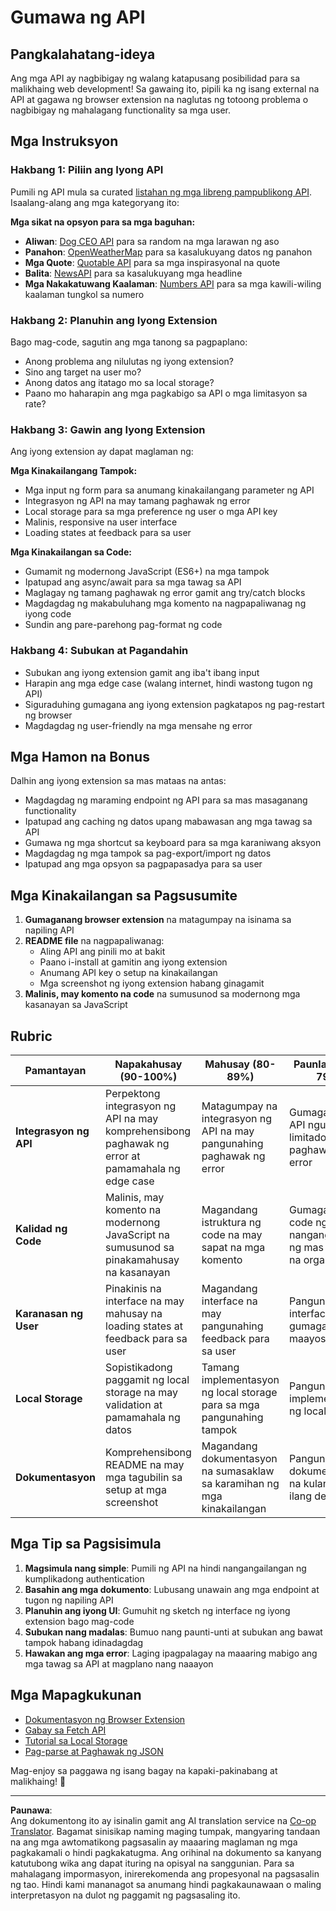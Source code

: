 <!--
CO_OP_TRANSLATOR_METADATA:
{
  "original_hash": "25b8d28b8531352d4eb67291fd7824c4",
  "translation_date": "2025-10-22T15:44:48+00:00",
  "source_file": "5-browser-extension/2-forms-browsers-local-storage/assignment.md",
  "language_code": "tl"
}
-->
# Gumawa ng API

## Pangkalahatang-ideya

Ang mga API ay nagbibigay ng walang katapusang posibilidad para sa malikhaing web development! Sa gawaing ito, pipili ka ng isang external na API at gagawa ng browser extension na naglutas ng totoong problema o nagbibigay ng mahalagang functionality sa mga user.

## Mga Instruksyon

### Hakbang 1: Piliin ang Iyong API
Pumili ng API mula sa curated [listahan ng mga libreng pampublikong API](https://github.com/public-apis/public-apis). Isaalang-alang ang mga kategoryang ito:

**Mga sikat na opsyon para sa mga baguhan:**
- **Aliwan**: [Dog CEO API](https://dog.ceo/dog-api/) para sa random na mga larawan ng aso
- **Panahon**: [OpenWeatherMap](https://openweathermap.org/api) para sa kasalukuyang datos ng panahon
- **Mga Quote**: [Quotable API](https://quotable.io/) para sa mga inspirasyonal na quote
- **Balita**: [NewsAPI](https://newsapi.org/) para sa kasalukuyang mga headline
- **Mga Nakakatuwang Kaalaman**: [Numbers API](http://numbersapi.com/) para sa mga kawili-wiling kaalaman tungkol sa numero

### Hakbang 2: Planuhin ang Iyong Extension
Bago mag-code, sagutin ang mga tanong sa pagpaplano:
- Anong problema ang nilulutas ng iyong extension?
- Sino ang target na user mo?
- Anong datos ang itatago mo sa local storage?
- Paano mo haharapin ang mga pagkabigo sa API o mga limitasyon sa rate?

### Hakbang 3: Gawin ang Iyong Extension
Ang iyong extension ay dapat maglaman ng:

**Mga Kinakailangang Tampok:**
- Mga input ng form para sa anumang kinakailangang parameter ng API
- Integrasyon ng API na may tamang paghawak ng error
- Local storage para sa mga preference ng user o mga API key
- Malinis, responsive na user interface
- Loading states at feedback para sa user

**Mga Kinakailangan sa Code:**
- Gumamit ng modernong JavaScript (ES6+) na mga tampok
- Ipatupad ang async/await para sa mga tawag sa API
- Maglagay ng tamang paghawak ng error gamit ang try/catch blocks
- Magdagdag ng makabuluhang mga komento na nagpapaliwanag ng iyong code
- Sundin ang pare-parehong pag-format ng code

### Hakbang 4: Subukan at Pagandahin
- Subukan ang iyong extension gamit ang iba't ibang input
- Harapin ang mga edge case (walang internet, hindi wastong tugon ng API)
- Siguraduhing gumagana ang iyong extension pagkatapos ng pag-restart ng browser
- Magdagdag ng user-friendly na mga mensahe ng error

## Mga Hamon na Bonus

Dalhin ang iyong extension sa mas mataas na antas:
- Magdagdag ng maraming endpoint ng API para sa mas masaganang functionality
- Ipatupad ang caching ng datos upang mabawasan ang mga tawag sa API
- Gumawa ng mga shortcut sa keyboard para sa mga karaniwang aksyon
- Magdagdag ng mga tampok sa pag-export/import ng datos
- Ipatupad ang mga opsyon sa pagpapasadya para sa user

## Mga Kinakailangan sa Pagsusumite

1. **Gumaganang browser extension** na matagumpay na isinama sa napiling API
2. **README file** na nagpapaliwanag:
   - Aling API ang pinili mo at bakit
   - Paano i-install at gamitin ang iyong extension
   - Anumang API key o setup na kinakailangan
   - Mga screenshot ng iyong extension habang ginagamit
3. **Malinis, may komento na code** na sumusunod sa modernong mga kasanayan sa JavaScript

## Rubric

| Pamantayan | Napakahusay (90-100%) | Mahusay (80-89%) | Paunlarin (70-79%) | Nagsisimula (60-69%) |
|------------|-----------------------|------------------|--------------------|----------------------|
| **Integrasyon ng API** | Perpektong integrasyon ng API na may komprehensibong paghawak ng error at pamamahala ng edge case | Matagumpay na integrasyon ng API na may pangunahing paghawak ng error | Gumagana ang API ngunit may limitadong paghawak ng error | May malalaking isyu ang integrasyon ng API |
| **Kalidad ng Code** | Malinis, may komento na modernong JavaScript na sumusunod sa pinakamahusay na kasanayan | Magandang istruktura ng code na may sapat na mga komento | Gumagana ang code ngunit nangangailangan ng mas mahusay na organisasyon | Mahinang kalidad ng code na may kaunting mga komento |
| **Karanasan ng User** | Pinakinis na interface na may mahusay na loading states at feedback para sa user | Magandang interface na may pangunahing feedback para sa user | Pangunahing interface na gumagana nang maayos | Mahinang karanasan ng user na may nakakalitong interface |
| **Local Storage** | Sopistikadong paggamit ng local storage na may validation at pamamahala ng datos | Tamang implementasyon ng local storage para sa mga pangunahing tampok | Pangunahing implementasyon ng local storage | Minimal o maling paggamit ng local storage |
| **Dokumentasyon** | Komprehensibong README na may mga tagubilin sa setup at mga screenshot | Magandang dokumentasyon na sumasaklaw sa karamihan ng mga kinakailangan | Pangunahing dokumentasyon na kulang sa ilang detalye | Mahina o nawawalang dokumentasyon |

## Mga Tip sa Pagsisimula

1. **Magsimula nang simple**: Pumili ng API na hindi nangangailangan ng kumplikadong authentication
2. **Basahin ang mga dokumento**: Lubusang unawain ang mga endpoint at tugon ng napiling API
3. **Planuhin ang iyong UI**: Gumuhit ng sketch ng interface ng iyong extension bago mag-code
4. **Subukan nang madalas**: Bumuo nang paunti-unti at subukan ang bawat tampok habang idinadagdag
5. **Hawakan ang mga error**: Laging ipagpalagay na maaaring mabigo ang mga tawag sa API at magplano nang naaayon

## Mga Mapagkukunan

- [Dokumentasyon ng Browser Extension](https://developer.mozilla.org/docs/Mozilla/Add-ons/WebExtensions)
- [Gabay sa Fetch API](https://developer.mozilla.org/docs/Web/API/Fetch_API/Using_Fetch)
- [Tutorial sa Local Storage](https://developer.mozilla.org/docs/Web/API/Window/localStorage)
- [Pag-parse at Paghawak ng JSON](https://developer.mozilla.org/docs/Web/JavaScript/Reference/Global_Objects/JSON)

Mag-enjoy sa paggawa ng isang bagay na kapaki-pakinabang at malikhaing! 🚀

---

**Paunawa**:  
Ang dokumentong ito ay isinalin gamit ang AI translation service na [Co-op Translator](https://github.com/Azure/co-op-translator). Bagamat sinisikap naming maging tumpak, mangyaring tandaan na ang mga awtomatikong pagsasalin ay maaaring maglaman ng mga pagkakamali o hindi pagkakatugma. Ang orihinal na dokumento sa kanyang katutubong wika ang dapat ituring na opisyal na sanggunian. Para sa mahalagang impormasyon, inirerekomenda ang propesyonal na pagsasalin ng tao. Hindi kami mananagot sa anumang hindi pagkakaunawaan o maling interpretasyon na dulot ng paggamit ng pagsasaling ito.